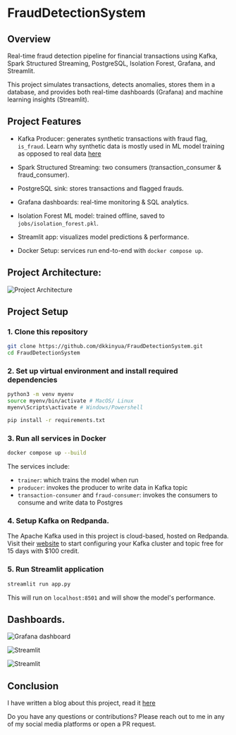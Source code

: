 # FraudDetectionSystem
## Overview
Real-time fraud detection pipeline for financial transactions using Kafka, Spark Structured Streaming, PostgreSQL, Isolation Forest, Grafana, and Streamlit.

This project simulates transactions, detects anomalies, stores them in a database, and provides both real-time dashboards (Grafana) and machine learning insights (Streamlit).

## Project Features
- Kafka Producer: generates synthetic transactions with fraud flag, `is_fraud`. Learn why synthetic data is mostly used in ML model training as opposed to real data [here](https://mailchimp.com/resources/what-is-synthetic-data/)

- Spark Structured Streaming: two consumers (transaction_consumer & fraud_consumer).

- PostgreSQL sink: stores transactions and flagged frauds.

- Grafana dashboards: real-time monitoring & SQL analytics.

- Isolation Forest ML model: trained offline, saved to `jobs/isolation_forest.pkl`.

- Streamlit app: visualizes model predictions & performance.

- Docker Setup: services run end-to-end with `docker compose up`.

## Project Architecture:
![Project Architecture](https://dev-to-uploads.s3.amazonaws.com/uploads/articles/8jv3t0b4r0nr9k9tk26v.jpg)

## Project Setup
### 1. Clone this repository

```bash
git clone https://github.com/dkkinyua/FraudDetectionSystem.git
cd FraudDetectionSystem
```

### 2. Set up virtual environment and install required dependencies

```bash
python3 -m venv myenv
source myenv/bin/activate # MacOS/ Linux
myenv\Scripts\activate # Windows/Powershell

pip install -r requirements.txt
```

### 3. Run all services in Docker

```bash
docker compose up --build
```

The services include:
- `trainer`: which trains the model when run
- `producer`: invokes the producer to write data in Kafka topic
- `transaction-consumer` and `fraud-consumer`: invokes the consumers to consume and write data to Postgres

### 4. Setup Kafka on Redpanda.

The Apache Kafka used in this project is cloud-based, hosted on Redpanda. Visit their [website](https://cloud.redpanda.com) to start configuring your Kafka cluster and topic free for 15 days with $100 credit.

### 5. Run Streamlit application

```bash
streamlit run app.py
```

This will run on `localhost:8501` and will show the model's performance.

## Dashboards.

![Grafana dashboard](https://dev-to-uploads.s3.amazonaws.com/uploads/articles/dk3ea5t3r5wcg3yux21i.png)


![Streamlit](https://dev-to-uploads.s3.amazonaws.com/uploads/articles/gkfc3c8tlxmvrym8xi44.png)


![Streamlit](https://dev-to-uploads.s3.amazonaws.com/uploads/articles/b8svmoqijw7odvltjaej.png)

## Conclusion

I have written a blog about this project, read it [here](https://dev.to/dkkinyua/building-a-fraud-detection-pipeline-using-python-postgresql-apache-kafka-pyspark-grafana-and-10d5)

Do you have any questions or contributions? Please reach out to me in any of my social media platforms or open a PR request.


